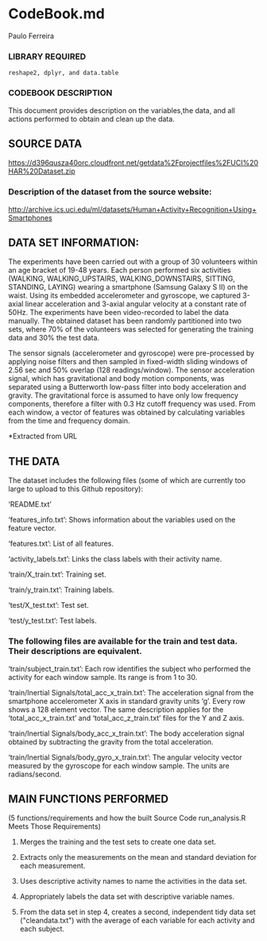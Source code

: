 CodeBook.md
================
Paulo Ferreira

### LIBRARY REQUIRED

    reshape2, dplyr, and data.table

### CODEBOOK DESCRIPTION

This document provides description on the variables,the data,
and all actions performed to obtain and clean up the data.

## SOURCE DATA
<https://d396qusza40orc.cloudfront.net/getdata%2Fprojectfiles%2FUCI%20HAR%20Dataset.zip>

### Description of the dataset from the source website:
<http://archive.ics.uci.edu/ml/datasets/Human+Activity+Recognition+Using+Smartphones>

## DATA SET INFORMATION:
The experiments have been carried out with a group of 30 volunteers
within an age bracket of 19-48 years. Each person performed six
activities (WALKING, WALKING_UPSTAIRS, WALKING_DOWNSTAIRS, SITTING,
STANDING, LAYING) wearing a smartphone (Samsung Galaxy S II) on the
waist. Using its embedded accelerometer and gyroscope, we captured
3-axial linear acceleration and 3-axial angular velocity at a constant
rate of 50Hz. The experiments have been video-recorded to label the data
manually. The obtained dataset has been randomly partitioned into two
sets, where 70% of the volunteers was selected for generating the
training data and 30% the test data.

The sensor signals (accelerometer and gyroscope) were pre-processed by
applying noise filters and then sampled in fixed-width sliding windows
of 2.56 sec and 50% overlap (128 readings/window). The sensor
acceleration signal, which has gravitational and body motion components,
was separated using a Butterworth low-pass filter into body acceleration
and gravity. The gravitational force is assumed to have only low
frequency components, therefore a filter with 0.3 Hz cutoff frequency
was used. From each window, a vector of features was obtained by
calculating variables from the time and frequency domain.

*Extracted from URL

## THE DATA

The dataset includes the following files (some of which are currently
too large to upload to this Github repository):

‘README.txt’

‘features_info.txt’: Shows information about the variables used on the
feature vector.

‘features.txt’: List of all features.

‘activity_labels.txt’: Links the class labels with their activity name.

‘train/X_train.txt’: Training set.

‘train/y_train.txt’: Training labels.

‘test/X_test.txt’: Test set.

‘test/y_test.txt’: Test labels.

### The following files are available for the train and test data. Their descriptions are equivalent.

‘train/subject_train.txt’: Each row identifies the subject who
performed the activity for each window sample. Its range is from 1 to
30.

‘train/Inertial Signals/total_acc_x_train.txt’: The acceleration
signal from the smartphone accelerometer X axis in standard gravity
units ‘g’. Every row shows a 128 element vector. The same description
applies for the ‘total_acc_x_train.txt’ and
‘total_acc_z_train.txt’ files for the Y and Z axis.

‘train/Inertial Signals/body_acc_x_train.txt’: The body acceleration
signal obtained by subtracting the gravity from the total acceleration.

‘train/Inertial Signals/body_gyro_x_train.txt’: The angular velocity
vector measured by the gyroscope for each window sample. The units are
radians/second.

## MAIN FUNCTIONS PERFORMED
(5 functions/requirements and how the built Source Code run_analysis.R Meets Those Requirements)

1.  Merges the training and the test sets to create one data set.

2. Extracts only the measurements on the mean and standard deviation for each measurement.

3. Uses descriptive activity names to name the activities in the data set.

4. Appropriately labels the data set with descriptive variable names.

5. From the data set in step 4, creates a second, independent tidy data set ("cleandata.txt") with the average of each variable for each activity and each subject.
